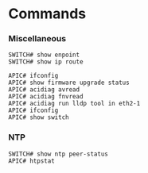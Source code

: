 # Commands

### Miscellaneous
```
SWITCH# show enpoint
SWITCH# show ip route
```
```
APIC# ifconfig
APIC# show firmware upgrade status
APIC# acidiag avread
APIC# acidiag fnvread
APIC# acidiag run lldp tool in eth2-1
APIC# ifconfig
APIC# show switch
```
### NTP
```
SWITCH# show ntp peer-status
APIC# htpstat
```
